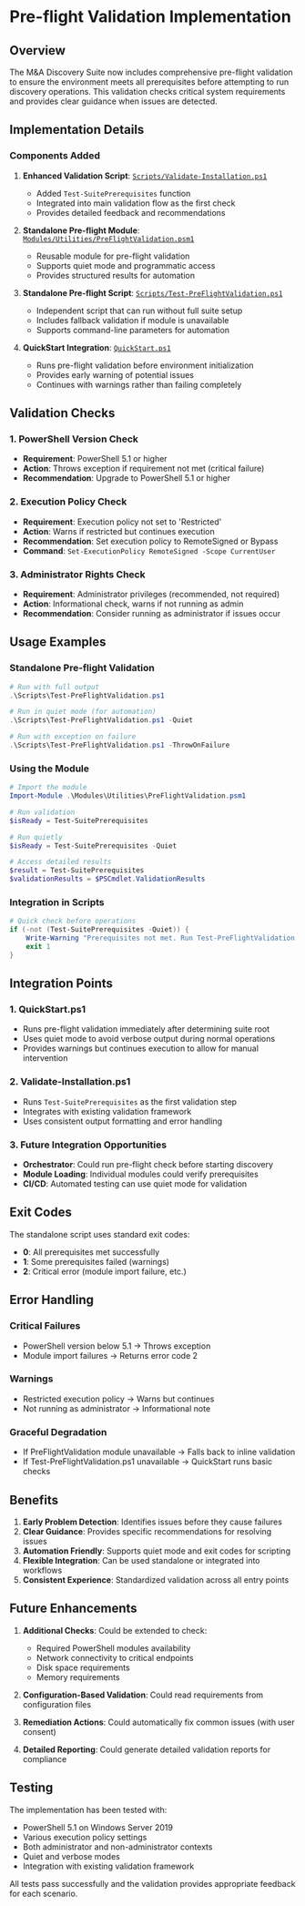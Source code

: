 # Pre-flight Validation Implementation

## Overview

The M&A Discovery Suite now includes comprehensive pre-flight validation to ensure the environment meets all prerequisites before attempting to run discovery operations. This validation checks critical system requirements and provides clear guidance when issues are detected.

## Implementation Details

### Components Added

1. **Enhanced Validation Script**: [`Scripts/Validate-Installation.ps1`](../Scripts/Validate-Installation.ps1)
   - Added `Test-SuitePrerequisites` function
   - Integrated into main validation flow as the first check
   - Provides detailed feedback and recommendations

2. **Standalone Pre-flight Module**: [`Modules/Utilities/PreFlightValidation.psm1`](../Modules/Utilities/PreFlightValidation.psm1)
   - Reusable module for pre-flight validation
   - Supports quiet mode and programmatic access
   - Provides structured results for automation

3. **Standalone Pre-flight Script**: [`Scripts/Test-PreFlightValidation.ps1`](../Scripts/Test-PreFlightValidation.ps1)
   - Independent script that can run without full suite setup
   - Includes fallback validation if module is unavailable
   - Supports command-line parameters for automation

4. **QuickStart Integration**: [`QuickStart.ps1`](../QuickStart.ps1)
   - Runs pre-flight validation before environment initialization
   - Provides early warning of potential issues
   - Continues with warnings rather than failing completely

## Validation Checks

### 1. PowerShell Version Check
- **Requirement**: PowerShell 5.1 or higher
- **Action**: Throws exception if requirement not met (critical failure)
- **Recommendation**: Upgrade to PowerShell 5.1 or higher

### 2. Execution Policy Check
- **Requirement**: Execution policy not set to 'Restricted'
- **Action**: Warns if restricted but continues execution
- **Recommendation**: Set execution policy to RemoteSigned or Bypass
- **Command**: `Set-ExecutionPolicy RemoteSigned -Scope CurrentUser`

### 3. Administrator Rights Check
- **Requirement**: Administrator privileges (recommended, not required)
- **Action**: Informational check, warns if not running as admin
- **Recommendation**: Consider running as administrator if issues occur

## Usage Examples

### Standalone Pre-flight Validation
```powershell
# Run with full output
.\Scripts\Test-PreFlightValidation.ps1

# Run in quiet mode (for automation)
.\Scripts\Test-PreFlightValidation.ps1 -Quiet

# Run with exception on failure
.\Scripts\Test-PreFlightValidation.ps1 -ThrowOnFailure
```

### Using the Module
```powershell
# Import the module
Import-Module .\Modules\Utilities\PreFlightValidation.psm1

# Run validation
$isReady = Test-SuitePrerequisites

# Run quietly
$isReady = Test-SuitePrerequisites -Quiet

# Access detailed results
$result = Test-SuitePrerequisites
$validationResults = $PSCmdlet.ValidationResults
```

### Integration in Scripts
```powershell
# Quick check before operations
if (-not (Test-SuitePrerequisites -Quiet)) {
    Write-Warning "Prerequisites not met. Run Test-PreFlightValidation.ps1 for details."
    exit 1
}
```

## Integration Points

### 1. QuickStart.ps1
- Runs pre-flight validation immediately after determining suite root
- Uses quiet mode to avoid verbose output during normal operations
- Provides warnings but continues execution to allow for manual intervention

### 2. Validate-Installation.ps1
- Runs `Test-SuitePrerequisites` as the first validation step
- Integrates with existing validation framework
- Uses consistent output formatting and error handling

### 3. Future Integration Opportunities
- **Orchestrator**: Could run pre-flight check before starting discovery
- **Module Loading**: Individual modules could verify prerequisites
- **CI/CD**: Automated testing can use quiet mode for validation

## Exit Codes

The standalone script uses standard exit codes:
- **0**: All prerequisites met successfully
- **1**: Some prerequisites failed (warnings)
- **2**: Critical error (module import failure, etc.)

## Error Handling

### Critical Failures
- PowerShell version below 5.1 → Throws exception
- Module import failures → Returns error code 2

### Warnings
- Restricted execution policy → Warns but continues
- Not running as administrator → Informational note

### Graceful Degradation
- If PreFlightValidation module unavailable → Falls back to inline validation
- If Test-PreFlightValidation.ps1 unavailable → QuickStart runs basic checks

## Benefits

1. **Early Problem Detection**: Identifies issues before they cause failures
2. **Clear Guidance**: Provides specific recommendations for resolving issues
3. **Automation Friendly**: Supports quiet mode and exit codes for scripting
4. **Flexible Integration**: Can be used standalone or integrated into workflows
5. **Consistent Experience**: Standardized validation across all entry points

## Future Enhancements

1. **Additional Checks**: Could be extended to check:
   - Required PowerShell modules availability
   - Network connectivity to critical endpoints
   - Disk space requirements
   - Memory requirements

2. **Configuration-Based Validation**: Could read requirements from configuration files

3. **Remediation Actions**: Could automatically fix common issues (with user consent)

4. **Detailed Reporting**: Could generate detailed validation reports for compliance

## Testing

The implementation has been tested with:
- PowerShell 5.1 on Windows Server 2019
- Various execution policy settings
- Both administrator and non-administrator contexts
- Quiet and verbose modes
- Integration with existing validation framework

All tests pass successfully and the validation provides appropriate feedback for each scenario.